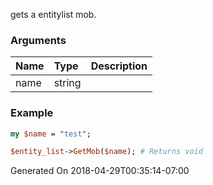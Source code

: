 gets a entitylist mob.
### Arguments
**Name**|**Type**|**Description**
:---|:---|:---
name|string|

### Example

```perl
my $name = "test";

$entity_list->GetMob($name); # Returns void
```


Generated On 2018-04-29T00:35:14-07:00